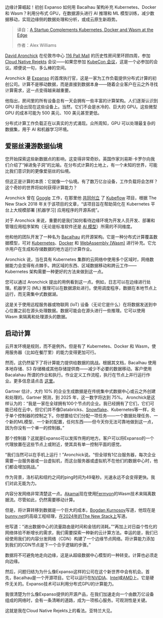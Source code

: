 
<!--
title: 一家初创公司在边缘端对 Kubernetes、Docker 和 Wasm 进行补充
cover: https://cdn.thenewstack.io/media/2025/05/1ca9ac33-cloud-native-rejekts-2.jpg
summary: 边缘计算崛起！初创 Expanso 如何用 Bacalhau 架构补充 Kubernetes、Docker 和 Wasm？利用分布式 GPU，在数据源头进行 AI 推理和 ML 模型训练，减少数据移动，实现边缘侧的数据处理和分析，或成云原生新趋势。
-->

边缘计算崛起！初创 Expanso 如何用 Bacalhau 架构补充 Kubernetes、Docker 和 Wasm？利用分布式 GPU，在数据源头进行 AI 推理和 ML 模型训练，减少数据移动，实现边缘侧的数据处理和分析，或成云原生新趋势。

> 译自：[A Startup Complements Kubernetes, Docker and Wasm at the Edge](https://thenewstack.io/a-startup-complements-kubernetes-docker-and-wasm-at-the-edge/)
> 
> 作者：Alex Williams

[David Aronchick](https://www.linkedin.com/in/aronchick/) 在伦敦市中心 [116 Pall Mall](https://www.116pallmall.com/) 的历史性房间里环顾四周，参加 [Cloud Native Rejekts](https://cloud-native.rejekts.io/) 会议——如果您参加 [KubeCon 会议](https://thenewstack.io/kubecon-cloudnativecon-eu-2025/)，这是一个必参加的会议。顺便说一句，多么棒的空间。

Aronchick 是 [Expanso](https://www.expanso.io/) 的首席执行官，这是一家为工作负载提供分布式计算的初创公司。计算不是移动数据，而是直接到数据本身——随着企业客户在云之外寻找计算需求，这一点变得越来越重要。

他指出，房间里的所有设备总有一天会拥有一些丰富的计算架构。人们逐渐认识到 GPU 将会出现在这些设备上。当然，它们不会是水冷的、巨大的 GPU。这些微型 GPU 的成本可能为 500 美元、100 美元甚至更低。

分布式计算工作负载正在以真实的方式涌现。众所周知，GPU 可以处理最复杂的数据集，用于 AI 和机器学习环境。

## 爱丽丝漫游数据仙境

您开始探索这些新数据点的影响，这变得非常奇妙。英国作家刘易斯·卡罗尔向我们介绍了“掉进兔子洞”的比喻。在分布式计算的土地上，有一个未知的世界，可能比我们意识到的更像爱丽丝的仙境。

但这正是计算的本质：它就像一个仙境。有了数万亿台设备，工作负载将会怎样？这个奇妙的世界将如何获得计算能力？

Aronchick 曾在 [Google](https://cloud.google.com/?utm_content=inline+mention) 工作，在那里他 [共同创立](https://thenewstack.io/kubeflow-co-founder-machine-learning-workflows-on-kubernetes-can-be-simple/) 了 [Kubeflow](https://thenewstack.io/smooth-sailing-for-kubeflow-1-9-thanks-to-cncf-red-hat-support/) 项目，根据 The New Stack 2018 年关于该项目的文章，“该项目旨在帮助简化在 Kubernetes 平台上大规模部署 [机器学习] 应用程序的开源系统”。

对于 Aronchick 来说，重要的是我们如何看待边缘环境为开发人员开发、部署和管理应用程序架构（无论是标准软件还是 [AI 模型](https://thenewstack.io/ai-at-the-edge-architecture-benefits-and-tradeoffs/)）所需的不同维度。

他和他的团队开发了一种名为 [Bacalhau](https://www.bacalhau.org/) 的开源架构。它是一种分布式计算覆盖数据模型，可对 [Kubernetes](https://roadmap.sh/kubernetes)、[Docker](https://www.docker.com/?utm_content=inline+mention) 和 [WebAssembly (Wasm)](https://thenewstack.io/webassembly/) 进行补充。它允许用户在生成和存储数据的地方运行计算作业。

Aronchick 说，当在具有 Kubernetes 集群的云网络中使用多个区域时，网络数据能力会变得有点棘手。跨区域的东西、区域数据移动和跨云工作——Kubernetes 架构需要一种更好的方法来做到这一点。

您可以通过 Aronchick 提出的用例看到这一点。例如，日志可以在边缘进行处理。机器学习 (ML) 推理可以在数据源处进行。使用调度程序，数据在本地节点上运行，而无需集中式数据湖。

这是关于使用远程服务器或物联网 (IoT) 设备（无论它是什么）在将数据发送到中心位置之前在源头处理数据。数据可能会在源头进行一些推理。它可以使用 Wasm 来隔离和处理源头的数据。

## 启动计算

云开发环境是规则，而不是例外。但是有了 Kubernetes、Docker 和 Wasm，使用服务器（比如在餐厅里）的能力变得更加可行。

然而，这仍然留下了将计算能力提供给数据的挑战。根据其文档，Bacalhau 使用本地存储、S3 存储桶或其他存储提供商——减少不必要的数据移动。客户使用 Bacalahau 所谓的作业和执行。作业定义工作流程，执行在节点上并行运行作业。更多信息请点击 [这里](https://docs.bacalhau.org/overview/key-concepts)。

Gartner 估计，大约 10% 的企业生成数据是在传统集中式数据中心或云之外创建和处理的。Gartner 预测，到 2025 年，这一数字将达到 75%。
Aronchick是这样认为的：“我是一家在全球拥有100个节点的企业。我已经拥有了它们，它们可能已经在云中，但它们并不像Databricks、[Snowflake](https://www.snowflake.com/?utm_content=inline+mention)、Kubernetes等一样，处于单个控制器的控制之下。你想要给它们分配一项任务——一个数据处理任务、一个新的ML模型、一个新的配置，任何东西——但今天你无法可靠地做到这一点，因为你没有一个单一的控制器。”

那个控制器？这就是Expanso可以发挥作用的地方。客户可以将Expanso的一个代理放置在这些节点上或附近，使其具有单一控制平面的感觉。

“我们当然可以在手机上运行！”Aronchick说。“但全球有1亿台服务器，每次企业需要一台服务器或一台虚拟机，而这台服务器或虚拟机不在他们的数据中心时，他们都会增加挑战。”

作为背景，洛杉矶和纽约之间的ping时间为49毫秒。光速永远不会变得更快。我们对此无能为力。

内容分发网络非常清楚这一点。[Akamai](https://www.linode.com/?utm_content=inline+mention)现在使用[Fermyon](https://www.fermyon.com/?utm_content=inline+mention)的Wasm技术来隔离数据流。尽管如此，仍然需要移动计算。

但是，将计算转移到数据是一个巨大的成本，[Bogdan Kurnosov](https://www.linkedin.com/in/bogdan-kurnosov/)写道，他现在是[bunny.net](https://bunny.net/)的高级工程经理，[在2024年的The New Stack上](https://thenewstack.io/why-we-chose-webassembly-wasm-for-our-edge-runtime/)写道。

他写道：“进出数据中心的流量路由是时间和金钱的消耗。”“再加上对日益个性化的网络体验不断增长的需求，我们需要探索一种新的云计算方法。幸运的是，我们已经使用我们的内容分发网络（CDN）构建了一个边缘节点网络。将计算能力添加到我们的CDN节点是下一个合乎逻辑的步骤。”

数据将不可避免地走向边缘，这是从超级数据中心模型的一种转变。计算也必须走向边缘。

然后，问题归结为为什么像Expanso这样的公司在这个新世界中会有机会。首先，Bacalhau是一个开源项目。它可以运行在[NVIDIA](https://www.nvidia.com/)、[Intel](https://www.intel.com/content/www/us/en/now/data-centric/overview.html?utm_content=inline+mention)或[AMD](https://www.amd.com/en/products/processors/server/epyc/google-cloud.html?utm_content=inline+mention)上。它是硬件无关的。Expanso技术可以利用分布式GPU的计算能力。

我很清楚为什么像Expanso提供的开源产品，在我们加速走向一个由数万亿设备组成的网络时，会有一条清晰的道路，成为一项核心服务。可观测性是关键。

这就是我在Cloud Native Rejekts上的看法。亚特兰大见。